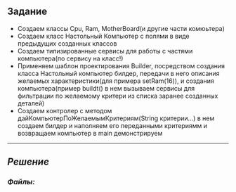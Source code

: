 ## Задание
* Создаем классы Cpu, Ram, MotherBoard(и другие части комюьтера)
* Создаем класс Настольный Компьютер с полями в виде предыдущих созданных классов
* Создаем типизированные сервисы для работы с частями компьютера(по сервису на класс!)
* Применяем шаблон проектирования Builder, посредством создания класса Настольный компьютер билдер, передачи в него описания желаемых характеристики(для примера setRam(16)), и создания компьютера(пример buildt() в нем вызываем сервисы для фильтрации по желаемому критери из списка заранее созданных деталей)
* Создаем контролер с методом дайКомпьютерПоЖелаемымКритериям(String критерии...)
в нем создаем билдер и наполняем его переданными критериямм и возвращаем компьютер
в main демонстрируем
___
## _Решение_
### _Файлы:_
